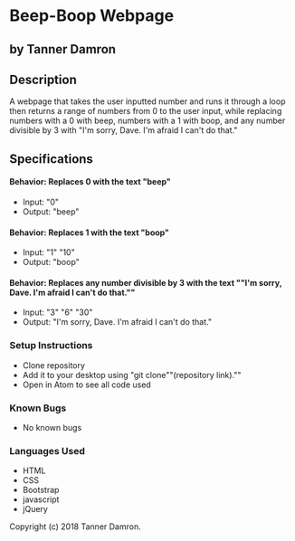 # Beep-Boop Webpage
## by Tanner Damron

## Description
A webpage that takes the user inputted number and runs it through a loop then returns a range of numbers from 0 to the user input, while replacing numbers with a 0 with beep, numbers with a 1 with boop, and any number divisible by 3 with "I'm sorry, Dave. I'm afraid I can't do that."

## Specifications

#### Behavior: Replaces 0 with the text "beep"
* Input: "0"
* Output: "beep"

#### Behavior: Replaces 1 with the text "boop"
* Input: "1" "10"
* Output: "boop"

#### Behavior: Replaces any number divisible by 3 with the text ""I'm sorry, Dave. I'm afraid I can't do that.""
* Input: "3" "6" "30"
* Output: "I'm sorry, Dave. I'm afraid I can't do that."

### Setup Instructions
* Clone repository
* Add it to your desktop using "git clone""(repository link).""
* Open in Atom to see all code used

### Known Bugs
* No known bugs

### Languages Used
* HTML
* CSS
* Bootstrap
* javascript
* jQuery

Copyright (c) 2018 Tanner Damron.
